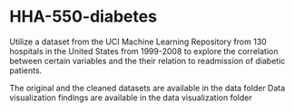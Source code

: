 # HHA-550-diabetes

Utilize a dataset from the UCI Machine Learning Repository from 130 hospitals in the United States from 1999-2008 to explore the correlation between certain variables and the their relation to readmission of diabetic patients.

The original and the cleaned datasets are available in the data folder
Data visualization findings are available in the data visualization folder
